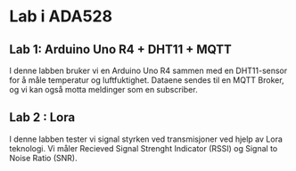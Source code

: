 # Lab i ADA528

## Lab 1: Arduino Uno R4 + DHT11 + MQTT
I denne labben bruker vi en Arduino Uno R4 sammen med en DHT11-sensor for å måle temperatur og luftfuktighet. Dataene sendes til en MQTT Broker, og vi kan også motta meldinger som en subscriber.

## Lab 2 : Lora
I denne labben tester vi signal styrken ved transmisjoner ved hjelp av Lora teknologi. Vi måler Recieved Signal Strenght Indicator (RSSI) og Signal to Noise Ratio (SNR).